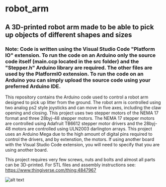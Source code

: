 # robot_arm
## A 3D-printed robot arm made to be able to pick up objects of different shapes and sizes

### Note: Code is written using the Visual Studio Code "Platform IO" extension. To run the code on an Arduino only the source code itself (main.ccp located in the src folder) and the "Stepper.h" Arduino library are required. The other files are used by the PlatformIO extension. To run the code on an Arduino you can simply upload the source code using your preferred Arduino IDE.

This repository contains the Arduino code used to control a robot arm designed to pick up litter from the ground. The robot arm is controlled using two analog ps2 style joysticks and can move in five axes, including the claw opening and closing. This project uses two stepper motors of the NEMA 17 format and three 28byj-48 stepper motors. The NEMA 17 stepper motors are controlled using Adafruit TB6612 stepper motor drivers and the 28byj-48 motors are controlled using ULN2003 darlington arrays. This project uses an Arduino Mega due to the high amount of digital pins required to control the drivers, and by extenstion, the motors. If using another board with the Visual Studio Code extension, you will need to specify that you are using another board. 

This project requires very few screws, nuts and bolts and almost all parts can be 3D-printed. For STL files and assembly instructions see: https://www.thingiverse.com/thing:4847967

![alt text](gifntext-gif.gif "Logo Title Text 1")


